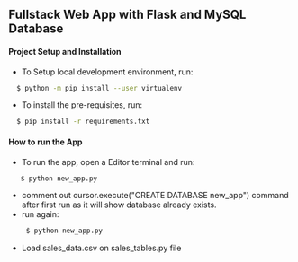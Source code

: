 
## Fullstack Web App with Flask and MySQL Database

#### Project Setup and Installation
- To Setup local development environment, run:
```bash
  $ python -m pip install --user virtualenv
```
- To install the pre-requisites, run:
```bash
  $ pip install -r requirements.txt
```

#### How to run the App
- To run the app, open a Editor terminal and run:
```bash
   $ python new_app.py
```
- comment out cursor.execute("CREATE DATABASE new_app") command after first run as it will show database already exists.
- run again:
  ```bash
   $ python new_app.py
  ```
- Load sales_data.csv on sales_tables.py file


